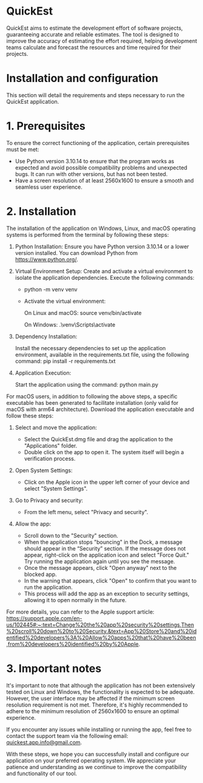 # QuickEst
QuickEst aims to estimate the development effort of software projects, guaranteeing accurate and reliable estimates. The tool is designed to improve the accuracy of estimating the effort required, helping development teams calculate and forecast the resources and time required for their projects.

# Installation and configuration
 This section will detail the requirements and steps necessary to run the QuickEst application.
  # 1. Prerequisites
  To ensure the correct functioning of the application, certain prerequisites must be met:
  - Use Python version 3.10.14 to ensure that the program works as expected and avoid possible compatibility problems and unexpected bugs. It can run with other versions, but has not been tested.
  - Have a screen resolution of at least 2560x1600 to ensure a smooth and seamless user experience.
  # 2. Installation
  The installation of the application on Windows, Linux, and macOS operating systems is performed from the terminal by following these steps:
1. Python Installation:
     Ensure you have Python version 3.10.14 or a lower version installed. You can download Python from https://www.python.org/.
2. Virtual Environment Setup:
     Create and activate a virtual environment to isolate the application dependencies. Execute the following commands:
     - python -m venv venv
     - Activate the virtual environment:

       On Linux and macOS: source venv/bin/activate

       On Windows: .\venv\Scripts\activate
3. Dependency Installation:

   Install the necessary dependencies to set up the application environment, available in the requirements.txt file, using the following command:
   pip install -r requirements.txt

5. Application Execution:

   Start the application using the command: python main.py
   
For macOS users, in addition to following the above steps, a specific executable has been generated to facilitate installation (only valid for macOS with arm64 architecture). Download the application executable and follow these steps:

1. Select and move the application:

   - Select the QuickEst.dmg file and drag the application to the "Applications" folder.
   - Double click on the app to open it. The system itself will begin a verification process. 

2. Open System Settings:

   - Click on the Apple icon in the upper left corner of your device and select "System Settings".

3. Go to Privacy and security: 

   - From the left menu, select "Privacy and security".

4. Allow the app:

   - Scroll down to the "Security" section.
   - When the application stops "bouncing" in the Dock, a message should appear in the “Security” section. If the message does not appear, right-click on the application icon and select "Force Quit." Try running the application again until you see the message.
   - Once the message appears, click "Open anyway" next to the blocked app.
   - In the warning that appears, click "Open" to confirm that you want to run the application.
   - This process will add the app as an exception to security settings, allowing it to open normally in the future.

For more details, you can refer to the Apple support article: https://support.apple.com/en-us/102445#:~:text=Change%20the%20app%20security%20settings,Then%20scroll%20down%20to%20Security.&text=App%20Store%20and%20identified%20developers%3A%20Allow%20apps%20that%20have%20been,from%20developers%20identified%20by%20Apple.

# 3. Important notes
It's important to note that although the application has not been extensively tested on Linux and Windows, the functionality is expected to be adequate. However, the user interface may be affected if the minimum screen resolution requirement is not met. Therefore, it's highly recommended to adhere to the minimum resolution of 2560x1600 to ensure an optimal experience.

If you encounter any issues while installing or running the app, feel free to contact the support team via the following email: quickest.app.info@gmail.com.

With these steps, we hope you can successfully install and configure our application on your preferred operating system. We appreciate your patience and understanding as we continue to improve the compatibility and functionality of our tool.
